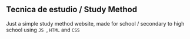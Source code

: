 ## Tecnica de estudio / Study Method
Just a simple study method website, made for school / secondary to high school
using ```JS ```, ```HTML``` and ```CSS```
